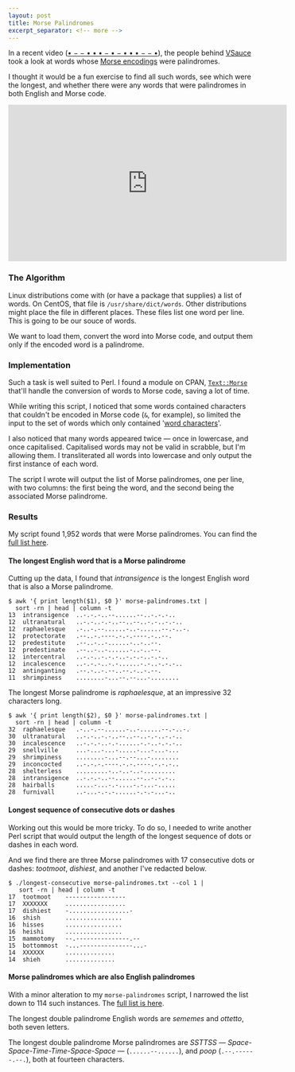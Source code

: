 ```yaml
---
layout: post
title: Morse Palindromes
excerpt_separator: <!-- more -->
---
```

In a recent video ([• − − • • • − • − • • • − − •](https://youtu.be/HY_OIwideLg)),
the people behind [VSauce](https://www.youtube.com/Vsauce)
took a look at words whose [Morse encodings](https://en.wikipedia.org/wiki/Morse_code) were palindromes.

I thought it would be a fun exercise to find all such words,
see which were the longest,
and whether there were any words that were palindromes in both English and Morse code.

<!-- more -->

<center>
<iframe width="560" height="315" src="https://www.youtube-nocookie.com/embed/HY_OIwideLg" frameborder="0" allow="autoplay; encrypted-media" allowfullscreen></iframe>
</center>

### The Algorithm

Linux distributions come with (or have a package that supplies) a list of words.
On CentOS, that file is `/usr/share/dict/words`.
Other distributions might place the file in different places.
These files list one word per line.
This is going to be our souce of words.

We want to load them, convert the word into Morse code,
and output them only if the encoded word is a palindrome.

### Implementation

Such a task is well suited to Perl.
I found a module on CPAN, [`Text::Morse`](https://metacpan.org/pod/Text::Morse) that'll handle the conversion of words to Morse code, saving a lot of time.

While writing this script, I noticed that some words contained characters that couldn't be encoded in Morse code (`&`, for example),
so limited the input to the set of words which only contained '[word characters](https://www.regular-expressions.info/shorthand.html)'.

I also noticed that many words appeared twice &mdash; once in lowercase, and once capitalised.
Capitalised words may not be valid in scrabble, but I'm allowing them.
I transliterated all words into lowercase and only output the first instance of each word.

The script I wrote will output the list of Morse palindromes, one per line,
with two columns: the first being the word, and the second being the associated Morse palindrome.

<script src="https://gist.github.com/JamesMichael/c8e6de83af4cde5420b52b1e107e8a4a.js"></script>

### Results

My script found 1,952 words that were Morse palindromes.
You can find the [full list here](/assets/morse-palindromes.txt).

#### The longest English word that is a Morse palindrome

Cutting up the data, I found that *intransigence* is the longest English word that is also a Morse palindrome.

    $ awk '{ print length($1), $0 }' morse-palindromes.txt |
      sort -rn | head | column -t
    13  intransigence  ..-.-.-..--......--..-.-.-..
    12  ultranatural   ..-.-..-.-..--..--..-.-..-.-..
    12  raphaelesque   .-..-.--......-..-......--.-..-.
    12  protectorate   .--..-.----.-.-.----.-..--.
    12  predestitute   .--..-..-......-..-..--.
    12  predestinate   .--..-..-......-..-..--.
    12  intercentral   ..-.-..-.-.-..-.-.-..-.-..
    12  incalescence   ..-.-.-..-.-......-.-..-.-.-..
    12  antinganting   .--.-..-.--..--.-..-.--.
    11  shrimpiness    ........-...--.--...-........

The longest Morse palindrome is *raphaelesque*, at an impressive 32 characters long.

    $ awk '{ print length($2), $0 }' morse-palindromes.txt |
      sort -rn | head | column -t
    32  raphaelesque   .-..-.--......-..-......--.-..-.
    30  ultranatural   ..-.-..-.-..--..--..-.-..-.-..
    30  incalescence   ..-.-.-..-.-......-.-..-.-.-..
    29  snellville     ...-...-...-.....-...-...-...
    29  shrimpiness    ........-...--.--...-........
    29  inconcocted    ..-.-.-.----.-.-.----.-.-.-..
    28  shelterless    .........-..-..-..-.........
    28  intransigence  ..-.-.-..--......--..-.-.-..
    28  hairballs      .....-...-.-....-.-...-.....
    28  furnivall      ..-...-.-.-......-.-.-...-..

#### Longest sequence of consecutive dots or dashes

Working out this would be more tricky.
To do so, I needed to write another Perl script that would output the length of the longest
sequence of dots or dashes in each word.

<script src="https://gist.github.com/JamesMichael/c41fa128611c7a914c336caf94502b77.js"></script>

And we find there are three Morse palindromes with 17 consecutive dots or dashes:
*tootmoot*, *dishiest*, and another I've redacted below.

    $ ./longest-consecutive morse-palindromes.txt --col 1 |
       sort -rn | head | column -t
    17  tootmoot    -----------------
    17  XXXXXXX     .................
    17  dishiest    -.................-
    16  shish       ................
    16  hisses      ................
    16  heishi      ................
    15  mammotomy   --.---------------.--
    15  bottommost  -...---------------...-
    14  XXXXXX      ..............
    14  shieh       ..............

#### Morse palindromes which are also English palindromes

With a minor alteration to my `morse-palindromes` script, I narrowed the
list down to 114 such instances.
The [full list is here](/assets/double-palindromes.txt).

The longest double palindrome English words are *sememes* and *ottetto*, both seven letters.

The longest double palindrome Morse palindromes are *SSTTSS* &mdash; *Space-Space-Time-Time-Space-Space* &mdash; (`......--......`), and
*poop* (`.--.------.--.`), both at fourteen characters.
